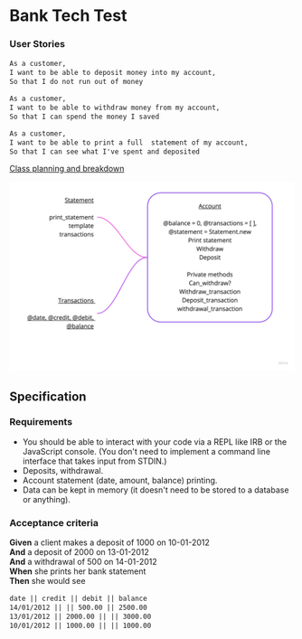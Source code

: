 # Bank Tech Test

### User Stories
```
As a customer,
I want to be able to deposit money into my account,
So that I do not run out of money
```

```
As a customer,
I want to be able to withdraw money from my account,
So that I can spend the money I saved
```

```
As a customer,
I want to be able to print a full  statement of my account,
So that I can see what I've spent and deposited
```
[Class planning and breakdown](https://docs.google.com/document/d/1j1xMccRkOlpET7PLq8427yrgkl-zQ5Wsj4qcw52c7KU/edit)

![Class diagram](./class_diagram.jpg)

## Specification

### Requirements

* You should be able to interact with your code via a REPL like IRB or the JavaScript console.  (You don't need to implement a command line interface that takes input from STDIN.)
* Deposits, withdrawal.
* Account statement (date, amount, balance) printing.
* Data can be kept in memory (it doesn't need to be stored to a database or anything).

### Acceptance criteria

**Given** a client makes a deposit of 1000 on 10-01-2012  
**And** a deposit of 2000 on 13-01-2012  
**And** a withdrawal of 500 on 14-01-2012  
**When** she prints her bank statement  
**Then** she would see

```
date || credit || debit || balance
14/01/2012 || || 500.00 || 2500.00
13/01/2012 || 2000.00 || || 3000.00
10/01/2012 || 1000.00 || || 1000.00
```

